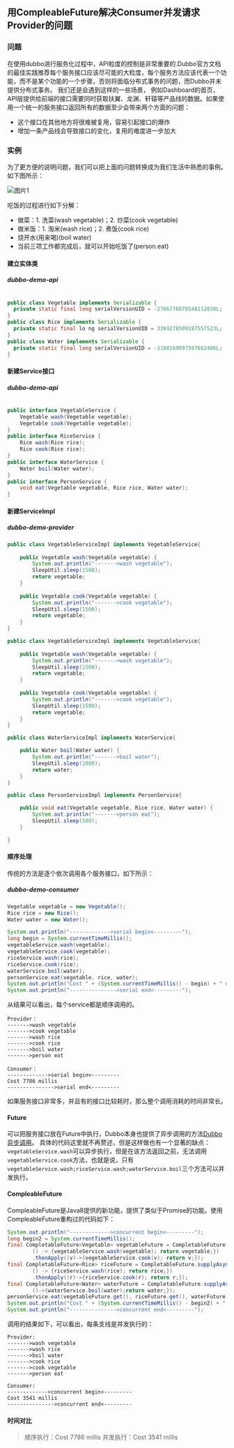 ## 用CompleableFuture解决Consumer并发请求Provider的问题

### 问题
在使用dubbo进行服务化过程中，API粒度的控制是非常重要的.Dubbo官方文档的最佳实践推荐每个服务接口应该尽可能的大粒度，每个服务方法应该代表一个功能，而不是某个功能的一个步骤，否则将面临分布式事务的问题，而Dubbo并未提供分布式事务。
我们还是会遇到这样的一些场景，
例如Dashboard的首页，API层提供给前端的接口需要同时获取扶翼、龙渊、轩辕等产品线的数据。如果使用一个统一的服务接口返回所有的数据至少会带来两个方面的问题：
+ 这个接口在其他地方将很难被复用，容易引起接口的爆炸
+ 增加一条产品线会导致接口的变化，复用的难度进一步加大

### 实例
为了更方便的说明问题，我们可以把上面的问题转换成为我们生活中熟悉的事例。如下图所示：

![图片1](pics/1.png)

吃饭的过程进行如下分解：
+ 做菜：1. 洗菜(wash vegetable)；2. 炒菜(cook vegetable)
+ 做米饭：1. 淘米(wash rice)；2. 煮饭(cook rice)
+ 烧开水(用来喝)(boil water)
+ 当前三项工作都完成后，就可以开始吃饭了(person.eat)

#### 建立实体类
##### dubbo-demo-api

```java

public class Vegetable implements Serializable {
  private static final long serialVersionUID = -2766776078548112038L;
}
public class Rice implements Serializable {
  private static final lo ng serialVersionUID = 3369278509187557523L;
}
public class Water implements Serializable {
  private static final long serialVersionUID = -3108169097597662406L;
}

```

#### 新建Service接口
##### dubbo-demo-api

```java

public interface VegetableService {
	Vegetable wash(Vegetable vegetable);
	Vegetable cook(Vegetable vegetable);
}
public interface RiceService {
	Rice wash(Rice rice);
	Rice cook(Rice rice);
}
public interface WaterService {
	Water boil(Water water);
}
public interface PersonService {
	void eat(Vegetable vegetable, Rice rice, Water water);
}
```

#### 新建ServiceImpl
##### dubbo-demo-provider
```java
public class VegetableServiceImpl implements VegetableService{
    
    public Vegetable wash(Vegetable vegetable) {
        System.out.println("------->wash vegetable");
        SleepUtil.sleep(1500);
        return vegetable;
    }
    
    public Vegetable cook(Vegetable vegetable) {
        System.out.println("------->cook vegetable");
        SleepUtil.sleep(1500);
        return vegetable;
    }
}

public class VegetableServiceImpl implements VegetableService{
    
    public Vegetable wash(Vegetable vegetable) {
        System.out.println("------->wash vegetable");
        SleepUtil.sleep(1500);
        return vegetable;
    }
    
    public Vegetable cook(Vegetable vegetable) {
        System.out.println("------->cook vegetable");
        SleepUtil.sleep(1500);
        return vegetable;
    }
}

public class WaterServiceImpl implements WaterService{

    public Water boil(Water water) {
        System.out.println("------->boil water");
        SleepUtil.sleep(1000);
        return water;
    }
}

public class PersonServiceImpl implements PersonService{

    public void eat(Vegetable vegetable, Rice rice, Water water) {
        System.out.println("------->person eat");
        SleepUtil.sleep(500);
    }

}
```

#### 顺序处理
传统的方法是逐个依次调用各个服务接口，如下所示：
##### dubbo-demo-consumer

```java
Vegetable vegetable = new Vegetable();
Rice rice = new Rice();
Water water = new Water();

System.out.println("------------->serial begin<---------");
long begin = System.currentTimeMillis();
vegetableService.wash(vegetable);
vegetableService.cook(vegetable);
riceService.wash(rice);
riceService.cook(rice);
waterService.boil(water);
personService.eat(vegetable, rice, water);
System.out.println("Cost " + (System.currentTimeMillis() - begin) + " millis");
System.out.println("--------------->serial end<---------");
```
从结果可以看出，每个service都是顺序调用的。
```
Provider：
------->wash vegetable
------->cook vegetable
------->wash rice
------->cook rice
------->boil water
------->person eat 

Consumer：
------------->serial begin<---------
Cost 7786 millis
--------------->serial end<---------
```
如果服务接口非常多，并且有的接口比较耗时，那么整个调用消耗的时间非常长。

#### Future
可以把服务接口放在Future中执行，Dubbo本身也提供了异步调用的方法[Dubbo异步调用](http://dubbo.io/User+Guide-zh.htm#UserGuide-zh-%E5%BC%82%E6%AD%A5%E8%B0%83%E7%94%A8)。
具体的代码这里就不再赘述，但是这样做也有一个显著的缺点：`vegetableService.wash`可以异步执行，但是在该方法返回之前，无法调用`vegetableService.cook`方法，也就是说，只有`vegetableService.wash;riceService.wash;waterService.boil`三个方法可以并发执行。

#### CompleableFuture
CompleableFuture是Java8提供的新功能，提供了类似于Promise的功能。使用CompleableFuture重构过的代码如下：
```java
System.out.println("------------->concurrent begin<---------");
long begin2 = System.currentTimeMillis();
final CompletableFuture<Vegetable> vegetableFuture = CompletableFuture.supplyAsync(
        () -> {vegetableService.wash(vegetable); return vegetable;})
        .thenApply((v)->{vegetableService.cook(v); return v;});
final CompletableFuture<Rice> riceFuture = CompletableFuture.supplyAsync(
        () -> {riceService.wash(rice); return rice;})
        .thenApply((r)->{riceService.cook(r); return r;});
final CompletableFuture<Water> waterFuture = CompletableFuture.supplyAsync(
        ()->{waterService.boil(water);return water;});
personService.eat(vegetableFuture.get(), riceFuture.get(), waterFuture.get());
System.out.println("Cost " + (System.currentTimeMillis() - begin2) + " millis");
System.out.println("--------------->concurrent end<---------");
```
调用的结果如下，可以看出，每条支线是并发执行的：
```
Provider:
------->wash vegetable
------->wash rice
------->boil water
------->cook rice
------->cook vegetable
------->person eat

Consumer:
------------->concurrent begin<---------
Cost 3541 millis
--------------->concurrent end<---------
```

#### 时间对比
>顺序执行：Cost 7786 millis
并发执行：Cost 3541 millis





